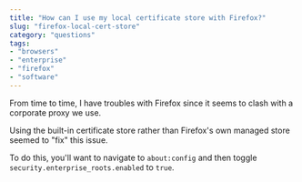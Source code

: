 ```yaml
---
title: "How can I use my local certificate store with Firefox?"
slug: "firefox-local-cert-store"
category: "questions"
tags:
- "browsers"
- "enterprise"
- "firefox"
- "software"
---
```


From time to time, I have troubles with Firefox since it seems to clash with a corporate proxy we use.

Using the built-in certificate store rather than Firefox's own managed store seemed to "fix" this issue.

To do this, you'll want to navigate to `about:config` and then toggle `security.enterprise_roots.enabled` to `true`.
